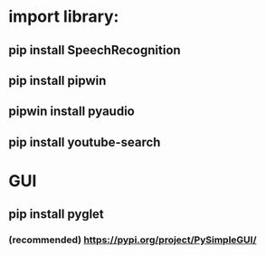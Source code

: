 # import library:
## pip install SpeechRecognition
## pip install pipwin
## pipwin install pyaudio
## pip install youtube-search

# GUI
## pip install pyglet


### (recommended) https://pypi.org/project/PySimpleGUI/
